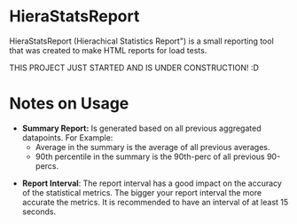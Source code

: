 # HieraStatsReport
HieraStatsReport (Hierachical Statistics Report") is a small reporting tool that was created to make HTML reports for load tests.

THIS PROJECT JUST STARTED AND IS UNDER CONSTRUCTION! :D

# Notes on Usage
- **Summary Report:** Is generated based on all previous aggregated datapoints. For Example:
	- Average in the summary is the average of all previous averages.
	- 90th percentile in the summary is the 90th-perc of all previous 90-percs.
	
* **Report Interval**: The report interval has a good impact on the accuracy of the statistical metrics. The bigger your report interval the more accurate the metrics. It is recommended to have an interval of at least 15 seconds.   
